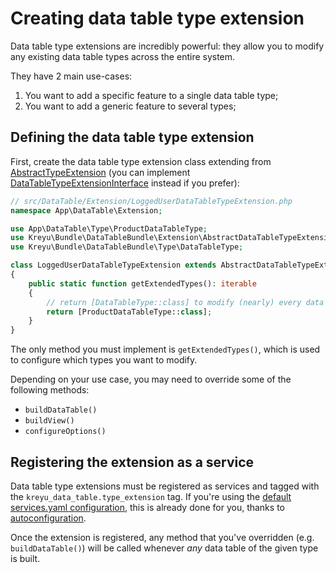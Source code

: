 # Creating data table type extension

Data table type extensions are incredibly powerful: they allow you to modify any existing data table types across the entire system.

They have 2 main use-cases:

1. You want to add a specific feature to a single data table type;
2. You want to add a generic feature to several types;

## Defining the data table type extension

First, create the data table type extension class extending from [AbstractTypeExtension](https://github.com/Kreyu/data-table-bundle/blob/main/srcsrc/Extension/AbstractTypeExtension.php) 
(you can implement [DataTableTypeExtensionInterface](https://github.com/Kreyu/data-table-bundle/blob/main/srcsrc/Extension/DataTableTypeExtensionInterface.php) instead if you prefer):

```php
// src/DataTable/Extension/LoggedUserDataTableTypeExtension.php
namespace App\DataTable\Extension;

use App\DataTable\Type\ProductDataTableType;
use Kreyu\Bundle\DataTableBundle\Extension\AbstractDataTableTypeExtension;
use Kreyu\Bundle\DataTableBundle\Type\DataTableType;

class LoggedUserDataTableTypeExtension extends AbstractDataTableTypeExtension
{
    public static function getExtendedTypes(): iterable
    {
        // return [DataTableType::class] to modify (nearly) every data table in the system
        return [ProductDataTableType::class];
    }
}
```

The only method you must implement is `getExtendedTypes()`, which is used to configure which types you want to modify.

Depending on your use case, you may need to override some of the following methods:

- `buildDataTable()`
- `buildView()`
- `configureOptions()`

## Registering the extension as a service

Data table type extensions must be registered as services and tagged with the `kreyu_data_table.type_extension` tag. 
If you're using the [default services.yaml configuration](https://symfony.com/doc/current/service_container.html#service-container-services-load-example), 
this is already done for you, thanks to [autoconfiguration](https://symfony.com/doc/current/service_container.html#services-autoconfigure).

Once the extension is registered, any method that you've overridden (e.g. `buildDataTable()`) will be called whenever _any_ data table of the given type is built.

